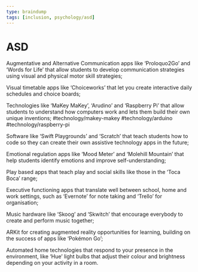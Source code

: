 ```yaml
---
type: braindump
tags: [inclusion, psychology/asd]
---
```



# ASD

Augmentative and Alternative Communication apps like ‘Proloquo2Go’ and ‘Words for Life’ that allow students to develop communication strategies using visual and physical motor skill strategies;

Visual timetable apps like ‘Choiceworks’ that let you create interactive daily schedules and choice boards;

Technologies like ‘MaKey MaKey’, ‘Arudino’ and ‘Raspberry Pi’ that allow students to understand how computers work and lets them build their own unique inventions;
#technology/makey-makey #technology/arduino #technology/raspberry-pi


Software like ‘Swift Playgrounds’ and ‘Scratch’ that teach students how to code so they can create their own assistive technology apps in the future;

Emotional regulation apps like ‘Mood Meter’ and ‘Molehill Mountain’ that help students identify emotions and improve self-understanding;

Play based apps that teach play and social skills like those in the ‘Toca Boca’ range;

Executive functioning apps that translate well between school, home and work settings, such as ‘Evernote’ for note taking and ‘Trello’ for organisation;

Music hardware like ‘Skoog’ and ‘Skwitch’ that encourage everybody to create and perform music together;

ARKit for creating augmented reality opportunities for learning, building on the success of apps like ‘Pokémon Go’;

Automated home technologies that respond to your presence in the environment, like ‘Hue’ light bulbs that adjust their colour and brightness depending on your activity in a room.





